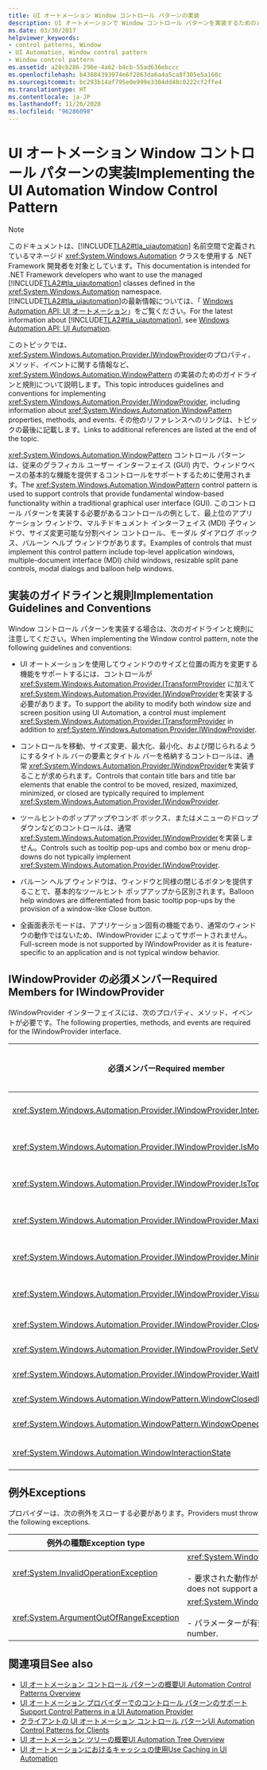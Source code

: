 ```yaml
---
title: UI オートメーション Window コントロール パターンの実装
description: UI オートメーションで Window コントロール パターンを実装するためのガイドラインと規則を確認します。 IWindowProvider インターフェイスに必要なメンバーを確認します。
ms.date: 03/30/2017
helpviewer_keywords:
- control patterns, Window
- UI Automation, Window control pattern
- Window control pattern
ms.assetid: a28cb286-296e-4a62-b4cb-55ad636ebccc
ms.openlocfilehash: b43884393974e6f2863da6a4a5ca8f305e5a160c
ms.sourcegitcommit: bc293b14af795e0e999e3304dd40c0222cf2ffe4
ms.translationtype: HT
ms.contentlocale: ja-JP
ms.lasthandoff: 11/26/2020
ms.locfileid: "96286098"
---
```

# <a name="implementing-the-ui-automation-window-control-pattern"></a><span data-ttu-id="2c2b8-104">UI オートメーション Window コントロール パターンの実装</span><span class="sxs-lookup"><span data-stu-id="2c2b8-104">Implementing the UI Automation Window Control Pattern</span></span>

> [!NOTE]
> <span data-ttu-id="2c2b8-105">このドキュメントは、[!INCLUDE[TLA2#tla_uiautomation](../../../includes/tla2sharptla-uiautomation-md.md)] 名前空間で定義されているマネージド <xref:System.Windows.Automation> クラスを使用する .NET Framework 開発者を対象としています。</span><span class="sxs-lookup"><span data-stu-id="2c2b8-105">This documentation is intended for .NET Framework developers who want to use the managed [!INCLUDE[TLA2#tla_uiautomation](../../../includes/tla2sharptla-uiautomation-md.md)] classes defined in the <xref:System.Windows.Automation> namespace.</span></span> <span data-ttu-id="2c2b8-106">[!INCLUDE[TLA2#tla_uiautomation](../../../includes/tla2sharptla-uiautomation-md.md)]の最新情報については、「 [Windows Automation API: UI オートメーション](/windows/win32/winauto/entry-uiauto-win32)」をご覧ください。</span><span class="sxs-lookup"><span data-stu-id="2c2b8-106">For the latest information about [!INCLUDE[TLA2#tla_uiautomation](../../../includes/tla2sharptla-uiautomation-md.md)], see [Windows Automation API: UI Automation](/windows/win32/winauto/entry-uiauto-win32).</span></span>  
  
 <span data-ttu-id="2c2b8-107">このトピックでは、 <xref:System.Windows.Automation.Provider.IWindowProvider>のプロパティ、メソッド、イベントに関する情報など、 <xref:System.Windows.Automation.WindowPattern> の実装のためのガイドラインと規則について説明します。</span><span class="sxs-lookup"><span data-stu-id="2c2b8-107">This topic introduces guidelines and conventions for implementing <xref:System.Windows.Automation.Provider.IWindowProvider>, including information about <xref:System.Windows.Automation.WindowPattern> properties, methods, and events.</span></span> <span data-ttu-id="2c2b8-108">その他のリファレンスへのリンクは、トピックの最後に記載します。</span><span class="sxs-lookup"><span data-stu-id="2c2b8-108">Links to additional references are listed at the end of the topic.</span></span>  
  
 <span data-ttu-id="2c2b8-109"><xref:System.Windows.Automation.WindowPattern> コントロール パターンは、従来のグラフィカル ユーザー インターフェイス (GUI) 内で、ウィンドウベースの基本的な機能を提供するコントロールをサポートするために使用されます。</span><span class="sxs-lookup"><span data-stu-id="2c2b8-109">The <xref:System.Windows.Automation.WindowPattern> control pattern is used to support controls that provide fundamental window-based functionality within a traditional graphical user interface (GUI).</span></span> <span data-ttu-id="2c2b8-110">このコントロール パターンを実装する必要があるコントロールの例として、最上位のアプリケーション ウィンドウ、マルチドキュメント インターフェイス (MDI) 子ウィンドウ、サイズ変更可能な分割ペイン コントロール、モーダル ダイアログ ボックス、バルーン ヘルプ ウィンドウがあります。</span><span class="sxs-lookup"><span data-stu-id="2c2b8-110">Examples of controls that must implement this control pattern include top-level application windows, multiple-document interface (MDI) child windows, resizable split pane controls, modal dialogs and balloon help windows.</span></span>  
  
<a name="Implementation_Guidelines_and_Conventions"></a>

## <a name="implementation-guidelines-and-conventions"></a><span data-ttu-id="2c2b8-111">実装のガイドラインと規則</span><span class="sxs-lookup"><span data-stu-id="2c2b8-111">Implementation Guidelines and Conventions</span></span>  

 <span data-ttu-id="2c2b8-112">Window コントロール パターンを実装する場合は、次のガイドラインと規則に注意してください。</span><span class="sxs-lookup"><span data-stu-id="2c2b8-112">When implementing the Window control pattern, note the following guidelines and conventions:</span></span>  
  
- <span data-ttu-id="2c2b8-113">UI オートメーションを使用してウィンドウのサイズと位置の両方を変更する機能をサポートするには、コントロールが <xref:System.Windows.Automation.Provider.ITransformProvider> に加えて <xref:System.Windows.Automation.Provider.IWindowProvider>を実装する必要があります。</span><span class="sxs-lookup"><span data-stu-id="2c2b8-113">To support the ability to modify both window size and screen position using UI Automation, a control must implement <xref:System.Windows.Automation.Provider.ITransformProvider> in addition to <xref:System.Windows.Automation.Provider.IWindowProvider>.</span></span>  
  
- <span data-ttu-id="2c2b8-114">コントロールを移動、サイズ変更、最大化、最小化、および閉じられるようにするタイトル バーの要素とタイトル バーを格納するコントロールは、通常 <xref:System.Windows.Automation.Provider.IWindowProvider>を実装することが求められます。</span><span class="sxs-lookup"><span data-stu-id="2c2b8-114">Controls that contain title bars and title bar elements that enable the control to be moved, resized, maximized, minimized, or closed are typically required to implement <xref:System.Windows.Automation.Provider.IWindowProvider>.</span></span>  
  
- <span data-ttu-id="2c2b8-115">ツールヒントのポップアップやコンボ ボックス、またはメニューのドロップダウンなどのコントロールは、通常 <xref:System.Windows.Automation.Provider.IWindowProvider>を実装しません。</span><span class="sxs-lookup"><span data-stu-id="2c2b8-115">Controls such as tooltip pop-ups and combo box or menu drop-downs do not typically implement <xref:System.Windows.Automation.Provider.IWindowProvider>.</span></span>  
  
- <span data-ttu-id="2c2b8-116">バルーン ヘルプ ウィンドウは、ウィンドウと同様の閉じるボタンを提供することで、基本的なツールヒント ポップアップから区別されます。</span><span class="sxs-lookup"><span data-stu-id="2c2b8-116">Balloon help windows are differentiated from basic tooltip pop-ups by the provision of a window-like Close button.</span></span>  
  
- <span data-ttu-id="2c2b8-117">全画面表示モードは、アプリケーション固有の機能であり、通常のウィンドウの動作ではないため、IWindowProvider によってサポートされません。</span><span class="sxs-lookup"><span data-stu-id="2c2b8-117">Full-screen mode is not supported by IWindowProvider as it is feature-specific to an application and is not typical window behavior.</span></span>  
  
<a name="Required_Members_for_IWindowProvider"></a>

## <a name="required-members-for-iwindowprovider"></a><span data-ttu-id="2c2b8-118">IWindowProvider の必須メンバー</span><span class="sxs-lookup"><span data-stu-id="2c2b8-118">Required Members for IWindowProvider</span></span>  

 <span data-ttu-id="2c2b8-119">IWindowProvider インターフェイスには、次のプロパティ、メソッド、イベントが必要です。</span><span class="sxs-lookup"><span data-stu-id="2c2b8-119">The following properties, methods, and events are required for the IWindowProvider interface.</span></span>  
  
|<span data-ttu-id="2c2b8-120">必須メンバー</span><span class="sxs-lookup"><span data-stu-id="2c2b8-120">Required member</span></span>|<span data-ttu-id="2c2b8-121">メンバーの型</span><span class="sxs-lookup"><span data-stu-id="2c2b8-121">Member type</span></span>|<span data-ttu-id="2c2b8-122">メモ</span><span class="sxs-lookup"><span data-stu-id="2c2b8-122">Notes</span></span>|  
|---------------------|-----------------|-----------|  
|<xref:System.Windows.Automation.Provider.IWindowProvider.InteractionState%2A>|<span data-ttu-id="2c2b8-123">プロパティ</span><span class="sxs-lookup"><span data-stu-id="2c2b8-123">Property</span></span>|<span data-ttu-id="2c2b8-124">なし</span><span class="sxs-lookup"><span data-stu-id="2c2b8-124">None</span></span>|  
|<xref:System.Windows.Automation.Provider.IWindowProvider.IsModal%2A>|<span data-ttu-id="2c2b8-125">プロパティ</span><span class="sxs-lookup"><span data-stu-id="2c2b8-125">Property</span></span>|<span data-ttu-id="2c2b8-126">なし</span><span class="sxs-lookup"><span data-stu-id="2c2b8-126">None</span></span>|  
|<xref:System.Windows.Automation.Provider.IWindowProvider.IsTopmost%2A>|<span data-ttu-id="2c2b8-127">プロパティ</span><span class="sxs-lookup"><span data-stu-id="2c2b8-127">Property</span></span>|<span data-ttu-id="2c2b8-128">なし</span><span class="sxs-lookup"><span data-stu-id="2c2b8-128">None</span></span>|  
|<xref:System.Windows.Automation.Provider.IWindowProvider.Maximizable%2A>|<span data-ttu-id="2c2b8-129">プロパティ</span><span class="sxs-lookup"><span data-stu-id="2c2b8-129">Property</span></span>|<span data-ttu-id="2c2b8-130">なし</span><span class="sxs-lookup"><span data-stu-id="2c2b8-130">None</span></span>|  
|<xref:System.Windows.Automation.Provider.IWindowProvider.Minimizable%2A>|<span data-ttu-id="2c2b8-131">プロパティ</span><span class="sxs-lookup"><span data-stu-id="2c2b8-131">Property</span></span>|<span data-ttu-id="2c2b8-132">なし</span><span class="sxs-lookup"><span data-stu-id="2c2b8-132">None</span></span>|  
|<xref:System.Windows.Automation.Provider.IWindowProvider.VisualState%2A>|<span data-ttu-id="2c2b8-133">プロパティ</span><span class="sxs-lookup"><span data-stu-id="2c2b8-133">Property</span></span>|<span data-ttu-id="2c2b8-134">なし</span><span class="sxs-lookup"><span data-stu-id="2c2b8-134">None</span></span>|  
|<xref:System.Windows.Automation.Provider.IWindowProvider.Close%2A>|<span data-ttu-id="2c2b8-135">方法</span><span class="sxs-lookup"><span data-stu-id="2c2b8-135">Method</span></span>|<span data-ttu-id="2c2b8-136">なし</span><span class="sxs-lookup"><span data-stu-id="2c2b8-136">None</span></span>|  
|<xref:System.Windows.Automation.Provider.IWindowProvider.SetVisualState%2A>|<span data-ttu-id="2c2b8-137">方法</span><span class="sxs-lookup"><span data-stu-id="2c2b8-137">Method</span></span>|<span data-ttu-id="2c2b8-138">なし</span><span class="sxs-lookup"><span data-stu-id="2c2b8-138">None</span></span>|  
|<xref:System.Windows.Automation.Provider.IWindowProvider.WaitForInputIdle%2A>|<span data-ttu-id="2c2b8-139">方法</span><span class="sxs-lookup"><span data-stu-id="2c2b8-139">Method</span></span>|<span data-ttu-id="2c2b8-140">なし</span><span class="sxs-lookup"><span data-stu-id="2c2b8-140">None</span></span>|  
|<xref:System.Windows.Automation.WindowPattern.WindowClosedEvent>|<span data-ttu-id="2c2b8-141">イベント</span><span class="sxs-lookup"><span data-stu-id="2c2b8-141">Event</span></span>|<span data-ttu-id="2c2b8-142">なし</span><span class="sxs-lookup"><span data-stu-id="2c2b8-142">None</span></span>|  
|<xref:System.Windows.Automation.WindowPattern.WindowOpenedEvent>|<span data-ttu-id="2c2b8-143">イベント</span><span class="sxs-lookup"><span data-stu-id="2c2b8-143">Event</span></span>|<span data-ttu-id="2c2b8-144">なし</span><span class="sxs-lookup"><span data-stu-id="2c2b8-144">None</span></span>|  
|<xref:System.Windows.Automation.WindowInteractionState>|<span data-ttu-id="2c2b8-145">イベント</span><span class="sxs-lookup"><span data-stu-id="2c2b8-145">Event</span></span>|<span data-ttu-id="2c2b8-146"><xref:System.Windows.Automation.WindowInteractionState.ReadyForUserInteraction></span><span class="sxs-lookup"><span data-stu-id="2c2b8-146">Is not guaranteed to be <xref:System.Windows.Automation.WindowInteractionState.ReadyForUserInteraction></span></span>|  
  
<a name="Exceptions"></a>

## <a name="exceptions"></a><span data-ttu-id="2c2b8-147">例外</span><span class="sxs-lookup"><span data-stu-id="2c2b8-147">Exceptions</span></span>  

 <span data-ttu-id="2c2b8-148">プロバイダーは、次の例外をスローする必要があります。</span><span class="sxs-lookup"><span data-stu-id="2c2b8-148">Providers must throw the following exceptions.</span></span>  
  
|<span data-ttu-id="2c2b8-149">例外の種類</span><span class="sxs-lookup"><span data-stu-id="2c2b8-149">Exception type</span></span>|<span data-ttu-id="2c2b8-150">条件</span><span class="sxs-lookup"><span data-stu-id="2c2b8-150">Condition</span></span>|  
|--------------------|---------------|  
|<xref:System.InvalidOperationException>|<xref:System.Windows.Automation.Provider.IWindowProvider.SetVisualState%2A><br /><br /> <span data-ttu-id="2c2b8-151">-   要求された動作がコントロールによってサポートされない場合。</span><span class="sxs-lookup"><span data-stu-id="2c2b8-151">-   When a control does not support a requested behavior.</span></span>|  
|<xref:System.ArgumentOutOfRangeException>|<xref:System.Windows.Automation.Provider.IWindowProvider.WaitForInputIdle%2A><br /><br /> <span data-ttu-id="2c2b8-152">-   パラメーターが有効な数値ではない場合。</span><span class="sxs-lookup"><span data-stu-id="2c2b8-152">-   When the parameter is not a valid number.</span></span>|  
  
## <a name="see-also"></a><span data-ttu-id="2c2b8-153">関連項目</span><span class="sxs-lookup"><span data-stu-id="2c2b8-153">See also</span></span>

- [<span data-ttu-id="2c2b8-154">UI オートメーション コントロール パターンの概要</span><span class="sxs-lookup"><span data-stu-id="2c2b8-154">UI Automation Control Patterns Overview</span></span>](ui-automation-control-patterns-overview.md)
- [<span data-ttu-id="2c2b8-155">UI オートメーション プロバイダーでのコントロール パターンのサポート</span><span class="sxs-lookup"><span data-stu-id="2c2b8-155">Support Control Patterns in a UI Automation Provider</span></span>](support-control-patterns-in-a-ui-automation-provider.md)
- [<span data-ttu-id="2c2b8-156">クライアントの UI オートメーション コントロール パターン</span><span class="sxs-lookup"><span data-stu-id="2c2b8-156">UI Automation Control Patterns for Clients</span></span>](ui-automation-control-patterns-for-clients.md)
- [<span data-ttu-id="2c2b8-157">UI オートメーション ツリーの概要</span><span class="sxs-lookup"><span data-stu-id="2c2b8-157">UI Automation Tree Overview</span></span>](ui-automation-tree-overview.md)
- [<span data-ttu-id="2c2b8-158">UI オートメーションにおけるキャッシュの使用</span><span class="sxs-lookup"><span data-stu-id="2c2b8-158">Use Caching in UI Automation</span></span>](use-caching-in-ui-automation.md)
